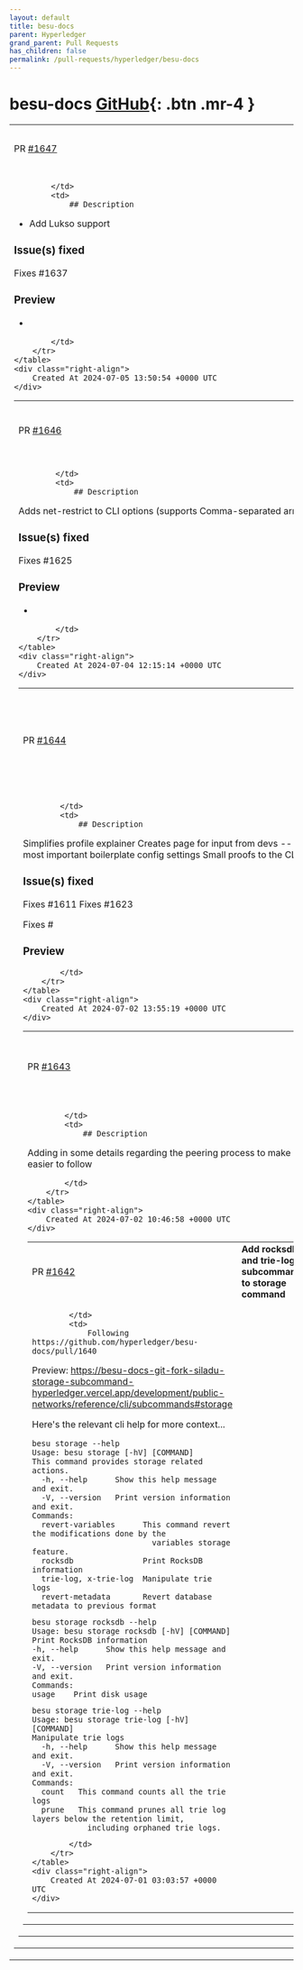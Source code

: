 ```yaml
---
layout: default
title: besu-docs
parent: Hyperledger
grand_parent: Pull Requests
has_children: false
permalink: /pull-requests/hyperledger/besu-docs
---
```


# besu-docs <span class="fs-3 right-align">[GitHub](https://github.com/hyperledger/besu-docs){: .btn .mr-4 }</span>


<div>
    <table>
        <tr>
            <td>
                PR <a href="https://github.com/hyperledger/besu-docs/pull/1647" class=".btn">#1647</a>
            </td>
            <td>
                <b>
                    Add Lukso to command line table
                </b>
            </td>
        </tr>
        <tr>
            <td>
                
            </td>
            <td>
                ## Description
<!-- Briefly describe the changes made in your pull request (PR) below. -->

-  Add Lukso support

### Issue(s) fixed
<!-- Include the issue number that this PR fixes. {Example: Fixes #123} -->

Fixes #1637 

### Preview
<!-- Provide a PR preview link to the page(s) changed. {Example: https://besu-docs-git-100-branch-hyperledger.vercel.app} -->

- 

            </td>
        </tr>
    </table>
    <div class="right-align">
        Created At 2024-07-05 13:50:54 +0000 UTC
    </div>
</div>

<div>
    <table>
        <tr>
            <td>
                PR <a href="https://github.com/hyperledger/besu-docs/pull/1646" class=".btn">#1646</a>
            </td>
            <td>
                <b>
                    adds nat-restrict to cli options
                </b>
            </td>
        </tr>
        <tr>
            <td>
                
            </td>
            <td>
                ## Description
Adds net-restrict to CLI options (supports Comma-separated array of allowed IP subnets). 

### Issue(s) fixed
<!-- Include the issue number that this PR fixes. {Example: Fixes #123} -->

Fixes #1625 

### Preview
<!-- Provide a PR preview link to the page(s) changed. {Example: https://besu-docs-git-100-branch-hyperledger.vercel.app} -->

- 

            </td>
        </tr>
    </table>
    <div class="right-align">
        Created At 2024-07-04 12:15:14 +0000 UTC
    </div>
</div>

<div>
    <table>
        <tr>
            <td>
                PR <a href="https://github.com/hyperledger/besu-docs/pull/1644" class=".btn">#1644</a>
            </td>
            <td>
                <b>
                    fixes 1611: adds page for boilerplate config  and clarifies profiles
                </b>
            </td>
        </tr>
        <tr>
            <td>
                
            </td>
            <td>
                ## Description
Simplifies profile explainer
Creates page for input from devs -- to describe most important boilerplate config settings
Small proofs to the CLI page

### Issue(s) fixed
Fixes #1611
Fixes #1623 

Fixes #

### Preview
<!-- Provide a PR preview link to the page(s) changed. {Example: https://besu-docs-git-100-branch-hyperledger.vercel.app} -->


            </td>
        </tr>
    </table>
    <div class="right-align">
        Created At 2024-07-02 13:55:19 +0000 UTC
    </div>
</div>

<div>
    <table>
        <tr>
            <td>
                PR <a href="https://github.com/hyperledger/besu-docs/pull/1643" class=".btn">#1643</a>
            </td>
            <td>
                <b>
                    adding in some details re the peering process
                </b>
            </td>
        </tr>
        <tr>
            <td>
                
            </td>
            <td>
                ## Description
Adding in some details regarding the peering process to make it easier to follow


            </td>
        </tr>
    </table>
    <div class="right-align">
        Created At 2024-07-02 10:46:58 +0000 UTC
    </div>
</div>

<div>
    <table>
        <tr>
            <td>
                PR <a href="https://github.com/hyperledger/besu-docs/pull/1642" class=".btn">#1642</a>
            </td>
            <td>
                <b>
                    Add rocksdb and trie-log subcommands to storage command
                </b>
            </td>
        </tr>
        <tr>
            <td>
                
            </td>
            <td>
                Following https://github.com/hyperledger/besu-docs/pull/1640

Preview: https://besu-docs-git-fork-siladu-storage-subcommand-hyperledger.vercel.app/development/public-networks/reference/cli/subcommands#storage

Here's the relevant cli help for more context...

```
besu storage --help
Usage: besu storage [-hV] [COMMAND]
This command provides storage related actions.
  -h, --help      Show this help message and exit.
  -V, --version   Print version information and exit.
Commands:
  revert-variables      This command revert the modifications done by the
                          variables storage feature.
  rocksdb               Print RocksDB information
  trie-log, x-trie-log  Manipulate trie logs
  revert-metadata       Revert database metadata to previous format
  ```
  
  ```
besu storage rocksdb --help
Usage: besu storage rocksdb [-hV] [COMMAND]
Print RocksDB information
  -h, --help      Show this help message and exit.
  -V, --version   Print version information and exit.
Commands:
  usage    Print disk usage
```
  
```
besu storage trie-log --help
Usage: besu storage trie-log [-hV] [COMMAND]
Manipulate trie logs
  -h, --help      Show this help message and exit.
  -V, --version   Print version information and exit.
Commands:
  count   This command counts all the trie logs
  prune   This command prunes all trie log layers below the retention limit,
            including orphaned trie logs.
```
            </td>
        </tr>
    </table>
    <div class="right-align">
        Created At 2024-07-01 03:03:57 +0000 UTC
    </div>
</div>

